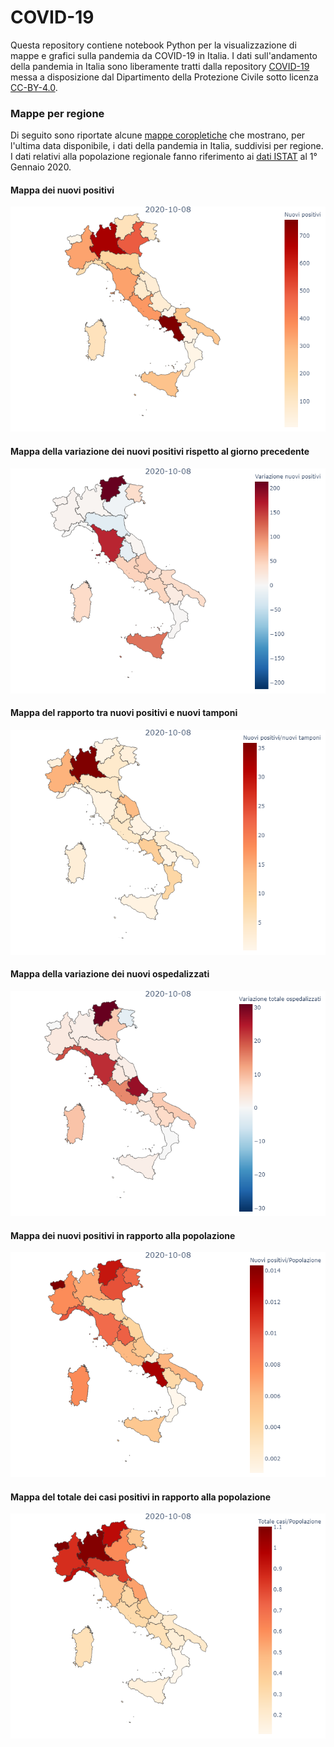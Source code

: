 # COVID-19
Questa repository contiene notebook Python per la visualizzazione di mappe e grafici sulla pandemia da COVID-19 in Italia.
I dati sull'andamento della pandemia in Italia sono liberamente tratti dalla repository [COVID-19](https://github.com/pcm-dpc/COVID-19) messa a disposizione dal Dipartimento della Protezione Civile sotto licenza [CC-BY-4.0](https://creativecommons.org/licenses/by/4.0/deed.it).

### Mappe per regione

Di seguito sono riportate alcune [mappe coropletiche](https://it.wikipedia.org/wiki/Mappa_coropletica) che mostrano, per l'ultima data disponibile, i dati della pandemia in Italia, suddivisi per regione. I dati relativi alla popolazione regionale fanno riferimento ai [dati ISTAT](http://demo.istat.it/pop2020/index3.html) al 1° Gennaio 2020.

#### Mappa dei nuovi positivi
![Nuovi positivi](/data/imgs/nuovi_positivi.png)

#### Mappa della variazione dei nuovi positivi rispetto al giorno precedente
![Variazione nuovi positivi](/data/imgs/variazione_nuovi_positivi.png)

#### Mappa del rapporto tra nuovi positivi e nuovi tamponi
![Nuovi positivi su nuovi tamponi](/data/imgs/nuovi_positivi_su_nuovi_tamponi.png)

#### Mappa della variazione dei nuovi ospedalizzati
![Variazione totale ospedalizzati](/data/imgs/variazione_totale_ospedalizzati.png)

#### Mappa dei nuovi positivi in rapporto alla popolazione
![Variazione totale ospedalizzati](/data/imgs/nuovi_positivi_su_popolazione.png)

#### Mappa del totale dei casi positivi in rapporto alla popolazione
![Variazione totale ospedalizzati](/data/imgs/totale_casi_su_popolazione.png)